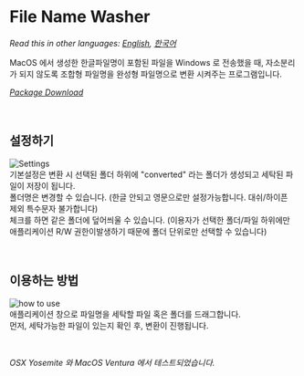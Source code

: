 # File Name Washer
*Read this in other languages: [English](README.md), [한국어](README.ko.md)*

MacOS 에서 생성한 한글파일명이 포함된 파일을 Windows 로 전송했을 때, 자소분리가 되지 않도록 조합형 파일명을 완성형 파일명으로 변환 시켜주는 프로그램입니다.

*[Package Download](binary/File-Name-Washer.dmg)* 



&nbsp;
&nbsp;

 ## 설정하기
 
![Settings](https://user-images.githubusercontent.com/86664138/222381262-07117092-e950-43e8-851e-3a06f062fa45.png)\
기본설정은 변환 시 선택된 폴더 하위에 "converted" 라는 폴더가 생성되고 세탁된 파일이 저장이 됩니다.\
폴더명은 변경할 수 있습니다. (한글 안되고 영문으로만 설정가능합니다. 대쉬/하이픈 제외 특수문자 불가합니다)\
체크를 하면 같은 폴더에 덮어씌울 수 있습니다. (이용자가 선택한 폴더/파일 하위에만 애플리케이션 R/W 권한이발생하기 때문에 폴더 단위로만 선택할 수 있습니다)

&nbsp;
&nbsp;

## 이용하는 방법
![how to use](https://user-images.githubusercontent.com/86664138/222379784-dad935d4-c028-4742-9711-cca23808da76.gif)\
애플리케이션 창으로 파일명을 세탁할 파일 혹은 폴더를 드래그합니다.\
먼저, 세탁가능한 파일이 있는지 확인 후, 변환이 진행됩니다.

&nbsp;

*OSX Yosemite 와 MacOS Ventura 에서 테스트되었습니다.*
 
